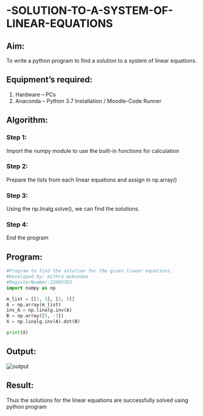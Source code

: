 # -SOLUTION-TO-A-SYSTEM-OF-LINEAR-EQUATIONS
## Aim:
To write a python program to find a solution to a system of linear equations.
## Equipment’s required:
1. 	Hardware – PCs
2. 	Anaconda – Python 3.7 Installation / Moodle-Code Runner
## Algorithm:
### Step 1: 
Import the numpy module to use the built-in functions for calculation
### Step 2: 
Prepare the lists from each linear equations and assign in np.array()
### Step 3: 
Using the np.linalg.solve(), we can find the solutions.
### Step 4: 
End the program
## Program:
```python
#Program to find the solution for the given linear equations.
#Developed by: mithra mukundaa
#RegisterNumber:22005703
import numpy as np

m_list = [[1, 3], [2, 5]]
A = np.array(m_list)
inv_A = np.linalg.inv(A)
B = np.array([5, -3])
X = np.linalg.inv(A).dot(B)

print(X)
```
## Output:
![output](m1.png)
## Result: 
Thus the solutions for the linear equations are successfully solved using python program

